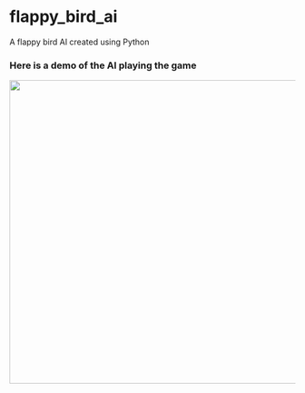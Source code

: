 # flappy_bird_ai
A flappy bird AI created using Python

### Here is a demo of the AI playing the game

<img src="flappybird_ai_demo.gif" width="800" height="535"/>
